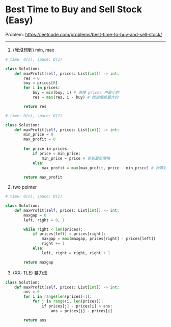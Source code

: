 Best Time to Buy and Sell Stock (Easy)
===

Problem: https://leetcode.com/problems/best-time-to-buy-and-sell-stock/

---

1. (我沒想到) min, max
```python
# time: O(n), space: O(1)

class Solution:
    def maxProfit(self, prices: List[int]) -> int:
        res = 0
        buy = prices[0]
        for i in prices:
            buy = min(buy, i) # 選擇 prices 中最小的
            res = max(res, i - buy) # 找到價差最大的

        return res
```

```python
# time: O(n), space: O(1)

class Solution:
    def maxProfit(self, prices: List[int]) -> int:
        min_price = 0
        max_profit = 0
        
        for price in prices:
            if price < min_price:
                min_price = price # 更新最低價格
            else:
                max_profit = max(max_profit, price - min_price) # 計算最大利潤
            
        return max_profit
```

2. two pointer
```python
# time: O(n), space: O(1)

class Solution:
    def maxProfit(self, prices: List[int]) -> int:
        maxgap = 0
        left, right = 0, 1

        while right < len(prices):
            if prices[left] < prices[right]:
                maxgap = max(maxgap, prices[right] - prices[left])
                right += 1
            else:
                left, right = right, right + 1

        return maxgap
```        

3. (XX: TLE) 暴力法 
```python
class Solution:
    def maxProfit(self, prices: List[int]) -> int:
        ans = 0
        for i in range(len(prices)-1):
            for j in range(i, len(prices)):
                if prices[j] - prices[i] > ans:
                    ans = prices[j] - prices[i]

        return ans
```
